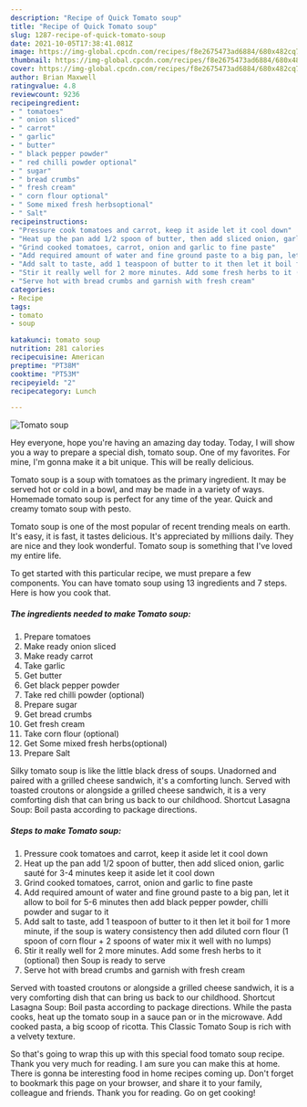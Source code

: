 ```yaml
---
description: "Recipe of Quick Tomato soup"
title: "Recipe of Quick Tomato soup"
slug: 1287-recipe-of-quick-tomato-soup
date: 2021-10-05T17:38:41.081Z
image: https://img-global.cpcdn.com/recipes/f8e2675473ad6884/680x482cq70/tomato-soup-recipe-main-photo.jpg
thumbnail: https://img-global.cpcdn.com/recipes/f8e2675473ad6884/680x482cq70/tomato-soup-recipe-main-photo.jpg
cover: https://img-global.cpcdn.com/recipes/f8e2675473ad6884/680x482cq70/tomato-soup-recipe-main-photo.jpg
author: Brian Maxwell
ratingvalue: 4.8
reviewcount: 9236
recipeingredient:
- " tomatoes"
- " onion sliced"
- " carrot"
- " garlic"
- " butter"
- " black pepper powder"
- " red chilli powder optional"
- " sugar"
- " bread crumbs"
- " fresh cream"
- " corn flour optional"
- " Some mixed fresh herbsoptional"
- " Salt"
recipeinstructions:
- "Pressure cook tomatoes and carrot, keep it aside let it cool down"
- "Heat up the pan add 1/2 spoon of butter, then add sliced onion, garlic sauté for 3-4 minutes keep it aside let it cool down"
- "Grind cooked tomatoes, carrot, onion and garlic to fine paste"
- "Add required amount of water and fine ground paste to a big pan, let it allow to boil for 5-6 minutes then add black pepper powder, chilli powder and sugar to it"
- "Add salt to taste, add 1 teaspoon of butter to it then let it boil for 1 more minute, if the soup is watery consistency then add diluted corn flour (1 spoon of corn flour + 2 spoons of water mix it well with no lumps)"
- "Stir it really well for 2 more minutes. Add some fresh herbs to it (optional) then Soup is ready to serve"
- "Serve hot with bread crumbs and garnish with fresh cream"
categories:
- Recipe
tags:
- tomato
- soup

katakunci: tomato soup 
nutrition: 281 calories
recipecuisine: American
preptime: "PT38M"
cooktime: "PT53M"
recipeyield: "2"
recipecategory: Lunch

---
```



![Tomato soup](https://img-global.cpcdn.com/recipes/f8e2675473ad6884/680x482cq70/tomato-soup-recipe-main-photo.jpg)

Hey everyone, hope you're having an amazing day today. Today, I will show you a way to prepare a special dish, tomato soup. One of my favorites. For mine, I'm gonna make it a bit unique. This will be really delicious.

Tomato soup is a soup with tomatoes as the primary ingredient. It may be served hot or cold in a bowl, and may be made in a variety of ways. Homemade tomato soup is perfect for any time of the year. Quick and creamy tomato soup with pesto.

Tomato soup is one of the most popular of recent trending meals on earth. It's easy, it is fast, it tastes delicious. It's appreciated by millions daily. They are nice and they look wonderful. Tomato soup is something that I've loved my entire life.


To get started with this particular recipe, we must prepare a few components. You can have tomato soup using 13 ingredients and 7 steps. Here is how you cook that.

<!--inarticleads1-->

##### The ingredients needed to make Tomato soup:

1. Prepare  tomatoes
1. Make ready  onion sliced
1. Make ready  carrot
1. Take  garlic
1. Get  butter
1. Get  black pepper powder
1. Take  red chilli powder (optional)
1. Prepare  sugar
1. Get  bread crumbs
1. Get  fresh cream
1. Take  corn flour (optional)
1. Get  Some mixed fresh herbs(optional)
1. Prepare  Salt


Silky tomato soup is like the little black dress of soups. Unadorned and paired with a grilled cheese sandwich, it&#39;s a comforting lunch. Served with toasted croutons or alongside a grilled cheese sandwich, it is a very comforting dish that can bring us back to our childhood. Shortcut Lasagna Soup: Boil pasta according to package directions. 

<!--inarticleads2-->

##### Steps to make Tomato soup:

1. Pressure cook tomatoes and carrot, keep it aside let it cool down
1. Heat up the pan add 1/2 spoon of butter, then add sliced onion, garlic sauté for 3-4 minutes keep it aside let it cool down
1. Grind cooked tomatoes, carrot, onion and garlic to fine paste
1. Add required amount of water and fine ground paste to a big pan, let it allow to boil for 5-6 minutes then add black pepper powder, chilli powder and sugar to it
1. Add salt to taste, add 1 teaspoon of butter to it then let it boil for 1 more minute, if the soup is watery consistency then add diluted corn flour (1 spoon of corn flour + 2 spoons of water mix it well with no lumps)
1. Stir it really well for 2 more minutes. Add some fresh herbs to it (optional) then Soup is ready to serve
1. Serve hot with bread crumbs and garnish with fresh cream


Served with toasted croutons or alongside a grilled cheese sandwich, it is a very comforting dish that can bring us back to our childhood. Shortcut Lasagna Soup: Boil pasta according to package directions. While the pasta cooks, heat up the tomato soup in a sauce pan or in the microwave. Add cooked pasta, a big scoop of ricotta. This Classic Tomato Soup is rich with a velvety texture. 

So that's going to wrap this up with this special food tomato soup recipe. Thank you very much for reading. I am sure you can make this at home. There is gonna be interesting food in home recipes coming up. Don't forget to bookmark this page on your browser, and share it to your family, colleague and friends. Thank you for reading. Go on get cooking!
